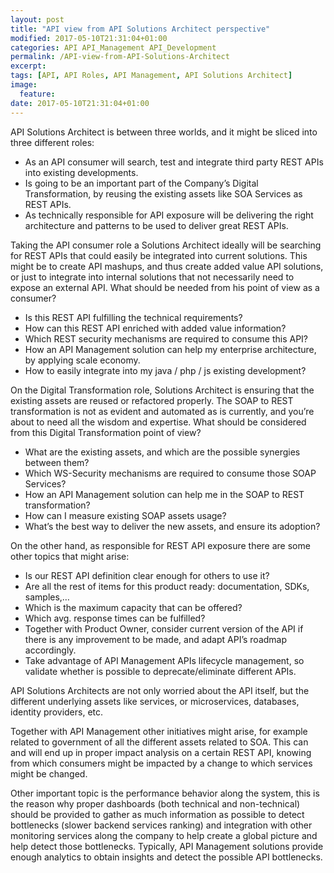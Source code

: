 ```yaml
---
layout: post
title: "API view from API Solutions Architect perspective"
modified: 2017-05-10T21:31:04+01:00
categories: API API_Management API_Development
permalink: /API-view-from-API-Solutions-Architect
excerpt:
tags: [API, API Roles, API Management, API Solutions Architect]
image:
  feature:
date: 2017-05-10T21:31:04+01:00
---
```


API Solutions Architect is between three worlds, and it might be sliced into three different roles:

+ As an API consumer will search, test and integrate third party REST APIs into existing developments.
+	Is going to be an important part of the Company’s Digital Transformation, by reusing the existing assets like SOA Services as REST APIs.
+	As technically responsible for API exposure will be delivering the right architecture and patterns to be used to deliver great REST APIs.

Taking the API consumer role a Solutions Architect ideally will be searching for REST APIs that could easily be integrated into current solutions. This might be to create API mashups, and thus create added value API solutions, or just to integrate into internal solutions that not necessarily need to expose an external API. What should be needed from his point of view as a consumer?
+	Is this REST API fulfilling the technical requirements?
+	How can this REST API enriched with added value information?
+	Which REST security mechanisms are required to consume this API?
+	How an API Management solution can help my enterprise architecture, by applying scale economy.
+	How to easily integrate into my java / php / js existing development?

On the Digital Transformation role, Solutions Architect is ensuring that the existing assets are reused or refactored properly. The SOAP to REST transformation is not as evident and automated as is currently, and you’re about to need all the wisdom and expertise. What should be considered from this Digital Transformation point of view?
+	What are the existing assets, and which are the possible synergies between them?
+	Which WS-Security mechanisms are required to consume those SOAP Services?
+	How an API Management solution can help me in the SOAP to REST transformation?
+	How can I measure existing SOAP assets usage?
+	What’s the best way to deliver the new assets, and ensure its adoption?


On the other hand, as responsible for REST API exposure there are some other topics that might arise:
+	Is our REST API definition clear enough for others to use it?
+	Are all the rest of items for this product ready: documentation, SDKs, samples,…
+	Which is the maximum capacity that can be offered?
+	Which avg. response times can be fulfilled?
+	Together with Product Owner, consider current version of the API if there is any improvement to be made, and adapt API’s roadmap accordingly.
+	Take advantage of API Management APIs lifecycle management, so validate whether is possible to deprecate/eliminate different APIs.

API Solutions Architects are not only worried about the API itself, but the different underlying assets like services, or microservices, databases, identity providers, etc.

Together with API Management other initiatives might arise, for example related to government of all the different assets related to SOA. This can and will end up in proper impact analysis on a certain REST API, knowing from which consumers might be impacted by a change to which services might be changed.

Other important topic is the performance behavior along the system, this is the reason why proper dashboards (both technical and non-technical) should be provided to gather as much information as possible to detect bottlenecks (slower backend services ranking) and integration with other monitoring services along the company to help create a global picture and help detect those bottlenecks. Typically, API Management solutions provide enough analytics to obtain insights and detect the possible API bottlenecks.
